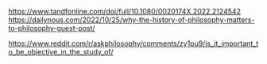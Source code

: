 https://www.tandfonline.com/doi/full/10.1080/0020174X.2022.2124542
https://dailynous.com/2022/10/25/why-the-history-of-philosophy-matters-to-philosophy-guest-post/


https://www.reddit.com/r/askphilosophy/comments/zy1pu9/is_it_important_to_be_objective_in_the_study_of/



